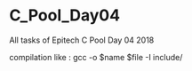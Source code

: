 # C_Pool_Day04
All tasks of Epitech C Pool Day 04 2018

compilation like : gcc -o $name $file -I include/
